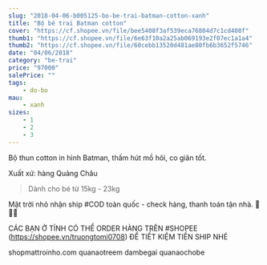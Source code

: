 ```yaml
---
slug: "2018-04-06-b005125-bo-be-trai-batman-cotton-xanh"
title: "Bộ bé trai Batman cotton"
cover: "https://cf.shopee.vn/file/bee5408f3af539eca76804d7c1cd408f"
thumb1: "https://cf.shopee.vn/file/6e63f10a2a25ab069193e2f07ec1a1a4"
thumb2: "https://cf.shopee.vn/file/60cebb13520d481ae80fb6b3652f5746"
date: "04/06/2018"
category: "be-trai"
price: "97000"
salePrice: ""
tags:
    - do-bo
mau:
    - xanh
sizes:
    - 1
    - 2
    - 3
---
```


Bộ thun cotton in hình Batman, thấm hút mồ hôi, co giãn tốt.

Xuất xứ: hàng Quảng Châu

> Dành cho bé từ 15kg - 23kg

Mặt trời nhỏ nhận ship #COD toàn quốc - check hàng, thanh toán tận nhà.  🚚🚚🚚

CÁC BẠN Ở TỈNH CÓ THỂ ORDER HÀNG TRÊN #SHOPEE (https://shopee.vn/truongtomi0708) ĐỂ TIẾT KIỆM TIỀN SHIP NHÉ

<div class="hidden">
shopmattroinho.com quanaotreem dambegai quanaochobe
</div>
